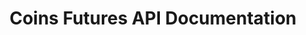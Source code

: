 
<p align="center">
    <h1 align="center">Coins Futures API Documentation</h1>
    <br><br><br>
</p>
